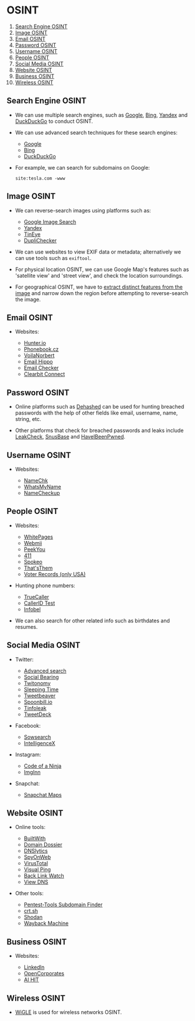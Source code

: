 # OSINT

1. [Search Engine OSINT](#search-engine-osint)
2. [Image OSINT](#image-osint)
3. [Email OSINT](#email-osint)
4. [Password OSINT](#password-osint)
5. [Username OSINT](#username-osint)
6. [People OSINT](#people-osint)
7. [Social Media OSINT](#social-media-osint)
8. [Website OSINT](#website-osint)
9. [Business OSINT](#business-osint)
10. [Wireless OSINT](#wireless-osint)

## Search Engine OSINT

* We can use multiple search engines, such as [Google](https://www.google.com/), [Bing](https://www.bing.com/), [Yandex](https://yandex.com/) and [DuckDuckGo](https://duckduckgo.com/) to conduct OSINT.

* We can use advanced search techniques for these search engines:

  * [Google](https://www.googleguide.com/print/adv_op_ref.pdf)
  * [Bing](https://www.bruceclay.com/blog/bing-google-advanced-search-operators/)
  * [DuckDuckGo](https://help.duckduckgo.com/duckduckgo-help-pages/results/syntax/)

* For example, we can search for subdomains on Google:

  ```site:tesla.com -www```

## Image OSINT

* We can reverse-search images using platforms such as:

  * [Google Image Search](https://images.google.com/)
  * [Yandex](https://yandex.com/)
  * [TinEye](https://tineye.com)
  * [DupliChecker](https://www.duplichecker.com/reverse-image-search.php)

* We can use websites to view EXIF data or metadata; alternatively we can use tools such as ```exiftool```.

* For physical location OSINT, we can use Google Map's features such as 'satellite view' and 'street view', and check the location surroundings.

* For geographical OSINT, we have to [extract distinct features from the image](https://somerandomstuff1.wordpress.com/2019/02/08/geoguessr-the-top-tips-tricks-and-techniques/) and narrow down the region before attempting to reverse-search the image.

## Email OSINT

* Websites:

  * [Hunter.io](https://hunter.io/)
  * [Phonebook.cz](https://phonebook.cz/)
  * [VoilaNorbert](https://www.voilanorbert.com/)
  * [Email Hippo](https://tools.emailhippo.com/)
  * [Email Checker](https://email-checker.net/)
  * [Clearbit Connect](https://chrome.google.com/webstore/detail/clearbit-connect-supercha/pmnhcgfcafcnkbengdcanjablaabjplo?hl=en)

## Password OSINT

* Online platforms such as [Dehashed](https://dehashed.com/) can be used for hunting breached passwords with the help of other fields like email, username, name, string, etc.

* Other platforms that check for breached passwords and leaks include [LeakCheck](https://leakcheck.io/), [SnusBase](https://snusbase.com/) and [HaveIBeenPwned](https://haveibeenpwned.com/).

## Username OSINT

* Websites:

  * [NameChk](https://namechk.com/)
  * [WhatsMyName](https://whatsmyname.app/)
  * [NameCheckup](https://namecheckup.com/)

## People OSINT

* Websites:

  * [WhitePages](https://www.whitepages.com/)
  * [Webmii](https://webmii.com/)
  * [PeekYou](https://www.peekyou.com/)
  * [411](https://www.411.com/)
  * [Spokeo](https://www.spokeo.com/)
  * [That'sThem](https://thatsthem.com/)
  * [Voter Records (only USA)](https://www.voterrecords.com/)

* Hunting phone numbers:

  * [TrueCaller](https://www.truecaller.com/)
  * [CallerID Test](https://calleridtest.com/)
  * [Infobel](https://www.infobel.com/en/india)

* We can also search for other related info such as birthdates and resumes.

## Social Media OSINT

* Twitter:

  * [Advanced search](https://twitter.com/search-advanced)
  * [Social Bearing](https://socialbearing.com/)
  * [Twitonomy](https://www.twitonomy.com/)
  * [Sleeping Time](http://sleepingtime.org/)
  * [Tweetbeaver](https://tweetbeaver.com/)
  * [Spoonbill.io](http://spoonbill.io/)
  * [Tinfoleak](https://tinfoleak.com/)
  * [TweetDeck](https://tweetdeck.twitter.com/)

* Facebook:

  * [Sowsearch](https://www.sowsearch.info/)
  * [IntelligenceX](https://intelx.io/tools?tab=facebook)

* Instagram:

  * [Code of a Ninja](https://www.codeofaninja.com/tools/find-instagram-user-id/)
  * [ImgInn](https://imginn.com/)

* Snapchat:

  * [Snapchat Maps](https://map.snapchat.com)

## Website OSINT

* Online tools:

  * [BuiltWith](https://builtwith.com/)
  * [Domain Dossier](https://centralops.net/co/)
  * [DNSlytics](https://dnslytics.com/reverse-ip)
  * [SpyOnWeb](https://spyonweb.com/)
  * [VirusTotal](https://www.virustotal.com/)
  * [Visual Ping](https://visualping.io/)
  * [Back Link Watch](http://backlinkwatch.com/index.php)
  * [View DNS](https://viewdns.info/)

* Other tools:

  * [Pentest-Tools Subdomain Finder](https://pentest-tools.com/information-gathering/find-subdomains-of-domain#)
  * [crt.sh](https://crt.sh/)
  * [Shodan](https://www.shodan.io/)
  * [Wayback Machine](https://web.archive.org/)

## Business OSINT

* Websites:

  * [LinkedIn](https://linkedin.com)
  * [OpenCorporates](https://opencorporates.com/)
  * [AI HIT](https://www.aihitdata.com/)

## Wireless OSINT

* [WiGLE](https://wigle.net/) is used for wireless networks OSINT.
